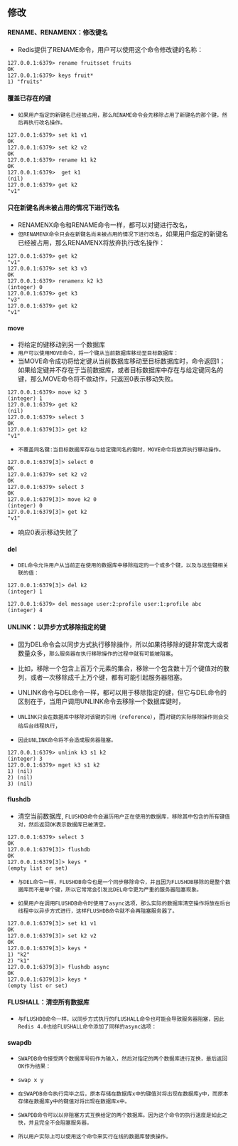 ## 修改

####  RENAME、RENAMENX：修改键名
* Redis提供了RENAME命令，用户可以使用这个命令修改键的名称：
```redis
127.0.0.1:6379> rename fruitsset fruits
OK
127.0.0.1:6379> keys fruit*
1) "fruits"
```

#### 覆盖已存在的键
* `如果用户指定的新键名已经被占用，那么RENAME命令会先移除占用了新键名的那个键，然后再执行改名操作。`

```redis
127.0.0.1:6379> set k1 v1
OK
127.0.0.1:6379> set k2 v2
OK
127.0.0.1:6379> rename k1 k2
OK
127.0.0.1:6379>  get k1
(nil)
127.0.0.1:6379> get k2
"v1"
```

#### 只在新键名尚未被占用的情况下进行改名
* RENAMENX命令和RENAME命令一样，都可以对键进行改名，
* `但RENAMENX命令只会在新键名尚未被占用的情况下进行改名`，如果用户指定的新键名已经被占用，那么RENAMENX将放弃执行改名操作：

```redis
127.0.0.1:6379> get k2
"v1"
127.0.0.1:6379> set k3 v3
OK
127.0.0.1:6379> renamenx k2 k3
(integer) 0
127.0.0.1:6379> get k3
"v3"
127.0.0.1:6379> get k2
"v1"
```

#### move
* 将给定的键移动到另一个数据库
* `用户可以使用MOVE命令，将一个键从当前数据库移动至目标数据库：`
* 当MOVE命令成功将给定键从当前数据库移动至目标数据库时，命令返回1；如果给定键并不存在于当前数据库，或者目标数据库中存在与给定键同名的键，那么MOVE命令将不做动作，只返回0表示移动失败。
```redis
127.0.0.1:6379> move k2 3
(integer) 1
127.0.0.1:6379> get k2
(nil)
127.0.0.1:6379> select 3
OK
127.0.0.1:6379[3]> get k2
"v1"
```

* `不覆盖同名键:当目标数据库存在与给定键同名的键时，MOVE命令将放弃执行移动操作。`
```redis
127.0.0.1:6379[3]> select 0
OK
127.0.0.1:6379> set k2 v2
OK
127.0.0.1:6379> select 3
OK
127.0.0.1:6379[3]> move k2 0
(integer) 0
127.0.0.1:6379[3]> get k2
"v1"
```
* 响应0表示移动失败了

#### del
* `DEL命令允许用户从当前正在使用的数据库中移除指定的一个或多个键，以及与这些键相关联的值：`
```redis
127.0.0.1:6379[3]> del k2
(integer) 1

127.0.0.1:6379> del message user:2:profile user:1:profile abc
(integer) 4
```

#### UNLINK：以异步方式移除指定的键
* 因为DEL命令会以同步方式执行移除操作，所以如果待移除的键非常庞大或者数量众多，`那么服务器在执行移除操作的过程中就有可能被阻塞`。
* 比如，移除一个包含上百万个元素的集合，移除一个包含数十万个键值对的散列，或者一次移除成千上万个键，都有可能引起服务器阻塞。

* UNLINK命令与DEL命令一样，都可以用于移除指定的键，但它与DEL命令的区别在于，当用户调用UNLINK命令去移除一个数据库键时，
* `UNLINK只会在数据库中移除对该键的引用（reference）`，而`对键的实际移除操作则会交给后台线程执行`，
* `因此UNLINK命令将不会造成服务器阻塞。`

```redis
127.0.0.1:6379> unlink k3 s1 k2
(integer) 3
127.0.0.1:6379> mget k3 s1 k2
1) (nil)
2) (nil)
3) (nil)
```

#### flushdb
* 清空当前数据库, `FLUSHDB命令会遍历用户正在使用的数据库，移除其中包含的所有键值对，然后返回OK表示数据库已被清空。`
```redis
127.0.0.1:6379> select 3
OK
127.0.0.1:6379[3]> flushdb
OK
127.0.0.1:6379[3]> keys *
(empty list or set)
```
* `与DEL命令一样，FLUSHDB命令也是一个同步移除命令，并且因为FLUSHDB移除的是整个数据库而不是单个键，所以它常常会引发比DEL命令更为严重的服务器阻塞现象。`

* `如果用户在调用FLUSHDB命令时使用了async选项，那么实际的数据库清空操作将放在后台线程中以异步方式进行，这样FLUSHDB命令就不会再阻塞服务器了。`

```redis
127.0.0.1:6379[3]> set k1 v1
OK
127.0.0.1:6379[3]> set k2 v2
OK
127.0.0.1:6379[3]> keys *
1) "k2"
2) "k1"
127.0.0.1:6379[3]> flushdb async
OK
127.0.0.1:6379[3]> keys *
(empty list or set)
```

#### FLUSHALL：清空所有数据库
* `与FLUSHDB命令一样，以同步方式执行的FLUSHALL命令也可能会导致服务器阻塞，因此Redis 4.0也给FLUSHALL命令添加了同样的async选项：`

#### swapdb
* `SWAPDB命令接受两个数据库号码作为输入，然后对指定的两个数据库进行互换，最后返回OK作为结果：`
* `swap x y`
* `在SWAPDB命令执行完毕之后，原本存储在数据库x中的键值对将出现在数据库y中，而原本存储在数据库y中的键值对将出现在数据库x中。`

* `SWAPDB命令可以以非阻塞方式互换给定的两个数据库。因为这个命令的执行速度是如此之快，并且完全不会阻塞服务器，`
* `所以用户实际上可以使用这个命令来实行在线的数据库替换操作。`



